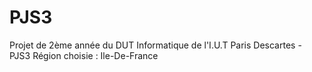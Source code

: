 # PJS3
Projet de 2ème année du DUT Informatique de l'I.U.T Paris Descartes - PJS3
Région choisie : Ile-De-France
